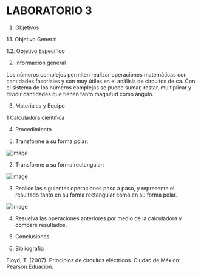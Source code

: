 # LABORATORIO 3

1. Objetivos

1.1. Objetivo General

1.2. Objetivo Especifico

2. Información general

Los números complejos permiten realizar operaciones matemáticas con cantidades fasoriales y son muy útiles en el análisis de circuitos de ca. Con el sistema de los números complejos se puede sumar, restar, multiplicar y dividir cantidades que tienen tanto magnitud como ángulo.

3. Materiales y Equipo

1 Calculadora científica 

4. Procedimiento

1. Transforme a su forma polar:

![image](https://user-images.githubusercontent.com/94079321/155719284-bc48e860-ec52-4fdc-9110-bc71bcaec9ab.png)

2. Transforme a su forma rectangular:

![image](https://user-images.githubusercontent.com/94079321/155719302-8607029e-21f6-4e67-88da-2520f037eda7.png)

3. Realice las siguientes operaciones paso a paso, y represente el resultado tanto en su forma rectangular como en su forma polar.  

![image](https://user-images.githubusercontent.com/94079321/155719325-6147f394-37c4-4ac3-a932-647f8d4995b2.png)

4. Resuelva las operaciones anteriores por medio de la calculadora y compare resultados.

5. Conclusiones

6. Biblíografia

Floyd, T. (2007). Principios de circuitos eléctricos. Ciudad de México: Pearson Eduación.
